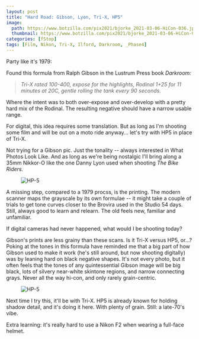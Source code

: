 ```yaml
---
layout: post
title: "Hard Road: Gibson, Lyon, Tri-X, HP5"
image:
  path: https://www.botzilla.com/pix2021/bjorke_2021-03-06-HiCon-036.jpg
  thumbnail: https://www.botzilla.com/pix2021/bjorke_2021-03-06-HiCon-036.jpg
categories: [fStop]
tags: [Film, Nikon, Tri-X, Ilford, Darkroom, _Phase4]
---
```


Party like it's 1979:

Found this formula from Ralph Gibson in the Lustrum Press book <cite>Darkroom:</cite>

<!--more-->

<blockquote><i>Tri-X rated 100-400, expose for the highlights, Rodinal 1+25 for 11 minutes at 20C, gentle rolling the tank every 90 seconds.</i></blockquote>

Where the intent was to both over-expose and over-develop with a pretty hard mix of the Rodinal. The resulting negative should have a narrow usable range.

For digital, this idea requires some translation. But as long as I'm shooting some film and will be out on a moto ride anyway... let's try with HP5 in place of Tri-X.

Not trying for a Gibson pic. Just the tonality -- always interested in What Photos Look Like. And as long as we're being nostalgic I'll bring along a 35mm Nikkor-O like the one Danny Lyon used when shooting <cite>The Bike Riders.</cite>

<figure class="align-center">
<img alt="HP-5" src="https://botzilla.com/pix2021/bjorke_2021-03-06-HiCon-003.jpg">
</figure>

A missing step, compared to a 1979 procss, is the printing. The modern scanner maps the grayscale by its own formulae -- it might take a couple of  trials to get tone curves closer to the Brovira used in the Studio 54 days. Still, always good to learn and relearn. The old feels new, familiar and unfamiliar.

If digital cameras had never happened, what would I be shooting today?

Gibson's prints are less grainy than these scans. Is it Tri-X versus HP5, or...? Poking at the tones in this formula have reminded me that a big part of how Gibson used to make it work (he's still around, but now shooting digitally) was by leaning hard on black negative shapes. It's not every photo, but it often feels that the tones of any quintessential Gibson image will be big black, lots of silvery near-white skintone regions, and  narrow connecting grays. Never all the way hi-con, and only rarely grain-centric.

<figure class="align-center">
<img alt="HP-5" src="https://botzilla.com/pix2021/bjorke_2021-03-06-HiCon-030.jpg">
</figure>

Next time I try this, it'll be with Tri-X. HP5 is already known for holding shadow detail, and it's doing it here. With plenty of grain. Still: a late-70's vibe. 

Extra learning: it's really hard to use a Nikon F2 when wearing a full-face helmet.

